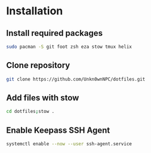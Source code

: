 # Installation
## Install required packages
```bash
sudo pacman -S git foot zsh eza stow tmux helix
```
## Clone repository
```bash
git clone https://github.com/Unkn0wnNPC/dotfiles.git
```
## Add files with stow
```bash
cd dotfiles;stow .
```
## Enable Keepass SSH Agent
```bash
systemctl enable --now --user ssh-agent.service
```
